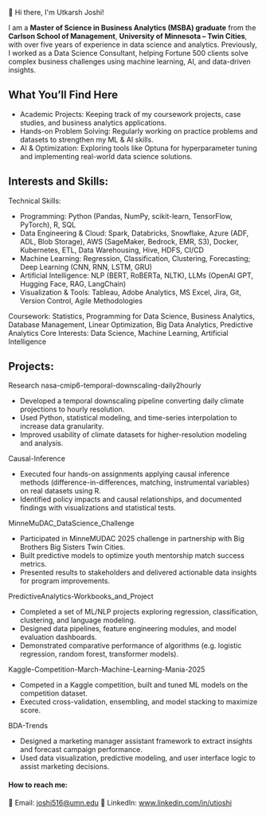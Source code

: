 👋 Hi there, I'm Utkarsh Joshi!

I am a **Master of Science in Business Analytics (MSBA) graduate** from the **Carlson School of Management**, **University of Minnesota – Twin Cities**, with over five years of experience in data science and analytics. Previously, I worked as a Data Science Consultant, helping Fortune 500 clients solve complex business challenges using machine learning, AI, and data-driven insights.

## What You’ll Find Here

- Academic Projects: Keeping track of my coursework projects, case studies, and business analytics applications.
- Hands-on Problem Solving: Regularly working on practice problems and datasets to strengthen my ML & AI skills.
- AI & Optimization: Exploring tools like Optuna for hyperparameter tuning and implementing real-world data science solutions.

## Interests and Skills:

Technical Skills: 
- Programming: Python (Pandas, NumPy, scikit-learn, TensorFlow, PyTorch), R, SQL
- Data Engineering & Cloud: Spark, Databricks, Snowflake, Azure (ADF, ADL, Blob Storage), AWS (SageMaker, Bedrock, EMR, S3), Docker, Kubernetes, ETL, Data Warehousing, Hive, HDFS, CI/CD
- Machine Learning: Regression, Classification, Clustering, Forecasting; Deep Learning (CNN, RNN, LSTM, GRU)
- Artificial Intelligence: NLP (BERT, RoBERTa, NLTK), LLMs (OpenAI GPT, Hugging Face, RAG, LangChain)
- Visualization & Tools: Tableau, Adobe Analytics, MS Excel, Jira, Git, Version Control, Agile Methodologies


Coursework: 
Statistics, Programming for Data Science, Business Analytics, Database Management, Linear Optimization, Big Data Analytics, Predictive Analytics 
Core Interests: 
Data Science, Machine Learning, Artificial Intelligence


## Projects: 


Research nasa-cmip6-temporal-downscaling-daily2hourly
- Developed a temporal downscaling pipeline converting daily climate projections to hourly resolution.
- Used Python, statistical modeling, and time-series interpolation to increase data granularity.
- Improved usability of climate datasets for higher-resolution modeling and analysis.

Causal-Inference
- Executed four hands-on assignments applying causal inference methods (difference-in-differences, matching, instrumental variables) on real datasets using R.
- Identified policy impacts and causal relationships, and documented findings with visualizations and statistical tests.

MinneMuDAC_DataScience_Challenge
- Participated in MinneMUDAC 2025 challenge in partnership with Big Brothers Big Sisters Twin Cities.
- Built predictive models to optimize youth mentorship match success metrics.
- Presented results to stakeholders and delivered actionable data insights for program improvements.

PredictiveAnalytics-Workbooks_and_Project
- Completed a set of ML/NLP projects exploring regression, classification, clustering, and language modeling.
- Designed data pipelines, feature engineering modules, and model evaluation dashboards.
- Demonstrated comparative performance of algorithms (e.g. logistic regression, random forest, transformer models).

Kaggle-Competition-March-Machine-Learning-Mania-2025
- Competed in a Kaggle competition, built and tuned ML models on the competition dataset.
- Executed cross-validation, ensembling, and model stacking to maximize score.

BDA-Trends
- Designed a marketing manager assistant framework to extract insights and forecast campaign performance.
- Used data visualization, predictive modeling, and user interface logic to assist marketing decisions.


#### How to reach me:

📧 Email: joshi516@umn.edu
🤝 LinkedIn: www.linkedin.com/in/utjoshi

<!---
UtkarshJoshi97/UtkarshJoshi97 is a ✨ special ✨ repository because its `README.md` (this file) appears on your GitHub profile.
You can click the Preview link to take a look at your changes.
--->
